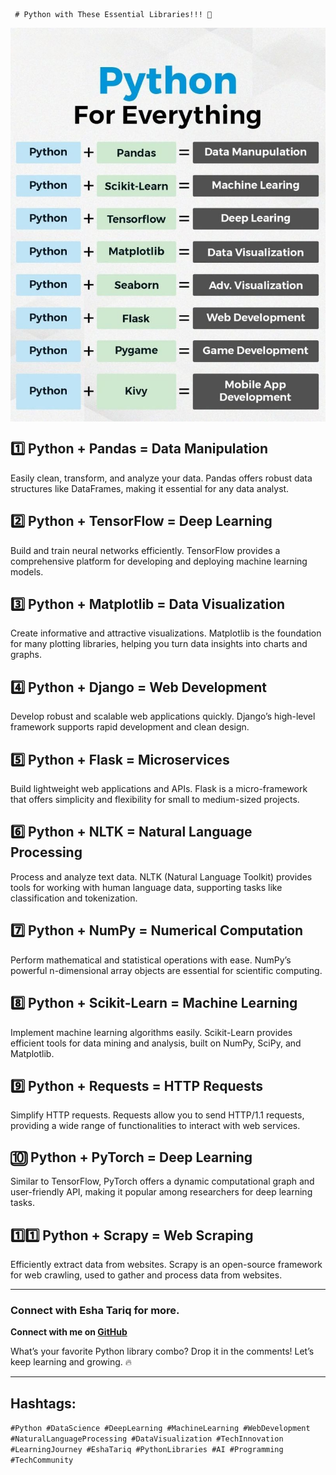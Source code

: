      # Python with These Essential Libraries!!! 🚀

 <div style="display: flex; justify-content: center;">
  <img src="Python Libraries.jpg" width="800px" />
</div>



## 1️⃣ Python + Pandas = **Data Manipulation**
Easily clean, transform, and analyze your data. Pandas offers robust data structures like DataFrames, making it essential for any data analyst.

## 2️⃣ Python + TensorFlow = **Deep Learning**
Build and train neural networks efficiently. TensorFlow provides a comprehensive platform for developing and deploying machine learning models.

## 3️⃣ Python + Matplotlib = **Data Visualization**
Create informative and attractive visualizations. Matplotlib is the foundation for many plotting libraries, helping you turn data insights into charts and graphs.

## 4️⃣ Python + Django = **Web Development**
Develop robust and scalable web applications quickly. Django’s high-level framework supports rapid development and clean design.

## 5️⃣ Python + Flask = **Microservices**
Build lightweight web applications and APIs. Flask is a micro-framework that offers simplicity and flexibility for small to medium-sized projects.

## 6️⃣ Python + NLTK = **Natural Language Processing**
Process and analyze text data. NLTK (Natural Language Toolkit) provides tools for working with human language data, supporting tasks like classification and tokenization.

## 7️⃣ Python + NumPy = **Numerical Computation**
Perform mathematical and statistical operations with ease. NumPy’s powerful n-dimensional array objects are essential for scientific computing.

## 8️⃣ Python + Scikit-Learn = **Machine Learning**
Implement machine learning algorithms easily. Scikit-Learn provides efficient tools for data mining and analysis, built on NumPy, SciPy, and Matplotlib.

## 9️⃣ Python + Requests = **HTTP Requests**
Simplify HTTP requests. Requests allow you to send HTTP/1.1 requests, providing a wide range of functionalities to interact with web services.

## 🔟 Python + PyTorch = **Deep Learning**
Similar to TensorFlow, PyTorch offers a dynamic computational graph and user-friendly API, making it popular among researchers for deep learning tasks.

## 1️⃣1️⃣ Python + Scrapy = **Web Scraping**
Efficiently extract data from websites. Scrapy is an open-source framework for web crawling, used to gather and process data from websites.

---

### Connect with Esha Tariq for more.

**Connect with me on [GitHub](https://lnkd.in/dmfDag3N)**

What’s your favorite Python library combo? Drop it in the comments! Let’s keep learning and growing. 🔥

---

## Hashtags:
`#Python #DataScience #DeepLearning #MachineLearning #WebDevelopment #NaturalLanguageProcessing #DataVisualization #TechInnovation #LearningJourney #EshaTariq #PythonLibraries #AI #Programming #TechCommunity`
